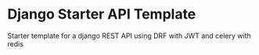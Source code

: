 # Django Starter API Template

Starter template for a django REST API using DRF with JWT and celery with redis

